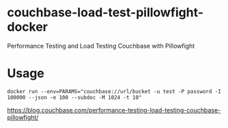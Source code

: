 # couchbase-load-test-pillowfight-docker

Performance Testing and Load Testing Couchbase with Pillowfight

# Usage

```script
docker run --env=PARAMS="couchbase://url/bucket -u test -P password -I 100000 --json -e 100 --subdoc -M 1024 -t 10"
```


https://blog.couchbase.com/performance-testing-load-testing-couchbase-pillowfight/
